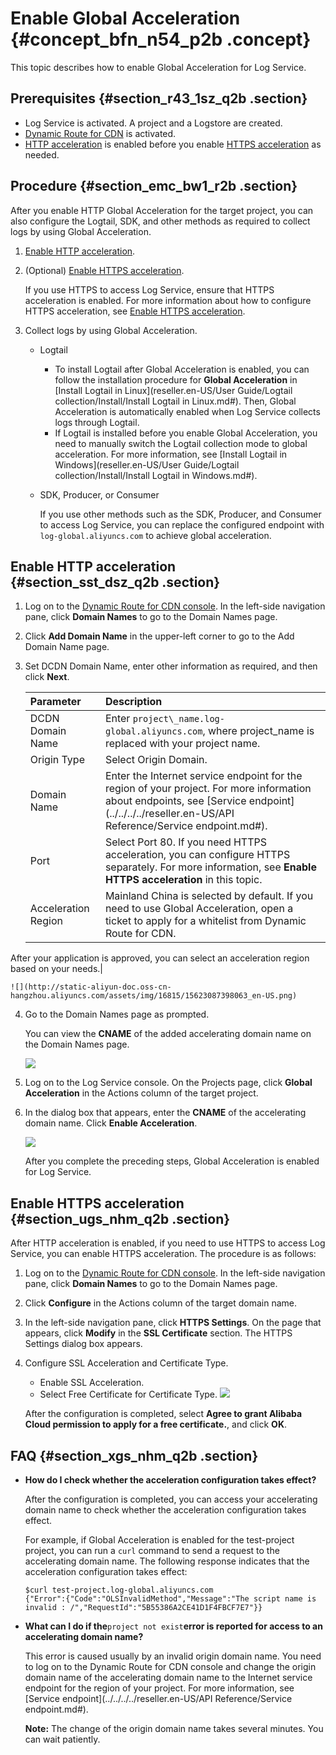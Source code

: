# Enable Global Acceleration {#concept_bfn_n54_p2b .concept}

This topic describes how to enable Global Acceleration for Log Service.

## Prerequisites {#section_r43_1sz_q2b .section}

-   Log Service is activated. A project and a Logstore are created.
-   [Dynamic Route for CDN](https://dcdn.console.aliyun.com/) is activated.
-   [HTTP acceleration](#) is enabled before you enable [HTTPS acceleration](#) as needed.

## Procedure {#section_emc_bw1_r2b .section}

After you enable HTTP Global Acceleration for the target project, you can also configure the Logtail, SDK, and other methods as required to collect logs by using Global Acceleration.

1.  [Enable HTTP acceleration](#).
2.  \(Optional\) [Enable HTTPS acceleration](#).

    If you use HTTPS to access Log Service, ensure that HTTPS acceleration is enabled. For more information about how to configure HTTPS acceleration, see [Enable HTTPS acceleration](#).

3.  Collect logs by using Global Acceleration.
    -   Logtail
        -   To install Logtail after Global Acceleration is enabled, you can follow the installation procedure for **Global Acceleration** in [Install Logtail in Linux](reseller.en-US/User Guide/Logtail collection/Install/Install Logtail in Linux.md#). Then, Global Acceleration is automatically enabled when Log Service collects logs through Logtail.
        -   If Logtail is installed before you enable Global Acceleration, you need to manually switch the Logtail collection mode to global acceleration. For more information, see [Install Logtail in Windows](reseller.en-US/User Guide/Logtail collection/Install/Install Logtail in Windows.md#).
    -   SDK, Producer, or Consumer

        If you use other methods such as the SDK, Producer, and Consumer to access Log Service, you can replace the configured endpoint with `log-global.aliyuncs.com` to achieve global acceleration.


## Enable HTTP acceleration {#section_sst_dsz_q2b .section}

1.  Log on to the [Dynamic Route for CDN console](https://dcdn.console.aliyun.com/). In the left-side navigation pane, click **Domain Names** to go to the Domain Names page.
2.  Click **Add Domain Name** in the upper-left corner to go to the Add Domain Name page.
3.  Set DCDN Domain Name, enter other information as required, and then click **Next**.

    |Parameter|Description|
    |:--------|:----------|
    |DCDN Domain Name|Enter `project\_name.log-global.aliyuncs.com`, where project\_name is replaced with your project name.|
    |Origin Type|Select Origin Domain.|
    |Domain Name|Enter the Internet service endpoint for the region of your project. For more information about endpoints, see [Service endpoint](../../../../reseller.en-US/API Reference/Service endpoint.md#).|
    |Port|Select Port 80. If you need HTTPS acceleration, you can configure HTTPS separately. For more information, see **Enable HTTPS acceleration** in this topic.|
    |Acceleration Region|Mainland China is selected by default. If you need to use Global Acceleration, open a ticket to apply for a whitelist from Dynamic Route for CDN.

 After your application is approved, you can select an acceleration region based on your needs.|

    ![](http://static-aliyun-doc.oss-cn-hangzhou.aliyuncs.com/assets/img/16815/15623087398063_en-US.png)

4.  Go to the Domain Names page as prompted.

    You can view the **CNAME** of the added accelerating domain name on the Domain Names page.

    ![](http://static-aliyun-doc.oss-cn-hangzhou.aliyuncs.com/assets/img/16815/15623087398064_en-US.png)

5.  Log on to the Log Service console. On the Projects page, click **Global Acceleration** in the Actions column of the target project.
6.  In the dialog box that appears, enter the **CNAME** of the accelerating domain name. Click **Enable Acceleration**.

    ![](http://static-aliyun-doc.oss-cn-hangzhou.aliyuncs.com/assets/img/16815/15623087398065_en-US.png)

    After you complete the preceding steps, Global Acceleration is enabled for Log Service.


## Enable HTTPS acceleration {#section_ugs_nhm_q2b .section}

After HTTP acceleration is enabled, if you need to use HTTPS to access Log Service, you can enable HTTPS acceleration. The procedure is as follows:

1.  Log on to the [Dynamic Route for CDN console](https://dcdn.console.aliyun.com/). In the left-side navigation pane, click **Domain Names** to go to the Domain Names page.
2.  Click **Configure** in the Actions column of the target domain name.
3.  In the left-side navigation pane, click **HTTPS Settings**. On the page that appears, click **Modify** in the **SSL Certificate** section. The HTTPS Settings dialog box appears.
4.  Configure SSL Acceleration and Certificate Type.

    -   Enable SSL Acceleration.
    -   Select Free Certificate for Certificate Type.
    ![](http://static-aliyun-doc.oss-cn-hangzhou.aliyuncs.com/assets/img/16815/15623087398066_en-US.png)

    After the configuration is completed, select **Agree to grant Alibaba Cloud permission to apply for a free certificate.**, and click **OK**.


## FAQ {#section_xgs_nhm_q2b .section}

-   **How do I check whether the acceleration configuration takes effect?** 

    After the configuration is completed, you can access your accelerating domain name to check whether the acceleration configuration takes effect.

    For example, if Global Acceleration is enabled for the test-project project, you can run a `curl` command to send a request to the accelerating domain name. The following response indicates that the acceleration configuration takes effect:

    ``` {#codeblock_3cv_85e_4ga}
    $curl test-project.log-global.aliyuncs.com
    {"Error":{"Code":"OLSInvalidMethod","Message":"The script name is invalid : /","RequestId":"5B55386A2CE41D1F4FBCF7E7"}}
    ```

-   **What can I do if the**`project not exist`**error is reported for access to an accelerating domain name?** 

    This error is caused usually by an invalid origin domain name. You need to log on to the Dynamic Route for CDN console and change the origin domain name of the accelerating domain name to the Internet service endpoint for the region of your project. For more information, see [Service endpoint](../../../../reseller.en-US/API Reference/Service endpoint.md#).

    **Note:** The change of the origin domain name takes several minutes. You can wait patiently.


